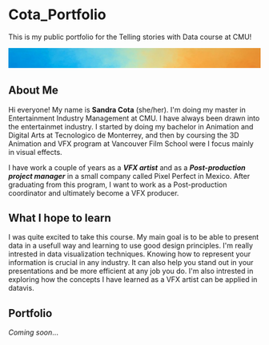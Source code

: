 # Cota_Portfolio
This is my public portfolio for the Telling stories with Data course at CMU!

![Picture](Im2.png)

## About Me
Hi everyone! My name is **Sandra Cota** (she/her). I'm doing my master in Entertainment Industry Management at CMU. I have always been drawn into the entertainmet industry. I started by doing my bachelor in Animation and Digital Arts at Tecnologico de Monterrey, and then by coursing the 3D Animation and VFX program at Vancouver Film School were I focus mainly in visual effects. 

I have work a couple of years as a **_VFX artist_** and as a **_Post-production project manager_** in a small company called Pixel Perfect in Mexico. After graduating from this program, I want to work as a Post-production coordinator and ultimately become a VFX producer.

## What I hope to learn
I was quite excited to take this course. My main goal is to be able to present data in a usefull way and learning to use good design principles. I'm really intrested in data visualization techniques. Knowing how to represent your information is crucial in any industry. It can also help you stand out in your presentations and be more efficient at any job you do. I'm also intrested in exploring how the concepts I have learned as a VFX artist can be applied in datavis.

## Portfolio
_Coming soon_...
